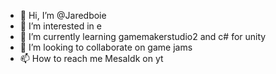 - 👋 Hi, I’m @Jaredboie
- 👀 I’m interested in e
- 🌱 I’m currently learning gamemakerstudio2 and c# for unity
- 💞️ I’m looking to collaborate on game jams
- 📫 How to reach me MesaIdk on yt

<!---
Jaredboie/Jaredboie is a ✨ special ✨ repository because its `README.md` (this file) appears on your GitHub profile.
You can click the Preview link to take a look at your changes.
--->
